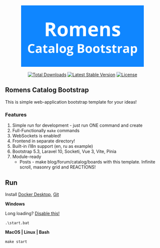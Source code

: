 <p align="center"><a href="https://github.com/RomensTeam/CatalogBootstrap" target="_blank"><img src="https://raw.githubusercontent.com/RomensTeam/CatalogBootstrap/main/logo.svg" width="400"></a></p>

<p align="center">
<a href="https://packagist.org/packages/romensteam/catalog-bootstrap"><img src="https://img.shields.io/packagist/dt/romensteam/catalog-bootstrap" alt="Total Downloads"></a>
<a href="https://packagist.org/packages/romensteam/catalog-bootstrap"><img src="https://img.shields.io/packagist/v/romensteam/catalog-bootstrap" alt="Latest Stable Version"></a>
<a href="https://packagist.org/packages/romensteam/catalog-bootstrap"><img src="https://img.shields.io/packagist/l/romensteam/catalog-bootstrap" alt="License"></a>
</p>

## Romens Catalog Bootstrap

This is simple web-application bootstrap template for your ideas!

### Features

1. Simple run for development - just run ONE command and create
2. Full-Functionally `make` commands
3. WebSockets is enabled!
4. Frontend in separate directory!
5. Built-in i18n support (en, ru as example)
6. Bootstrap 5.3, Laravel 10, Socketi, Vue 3, Vite, Pinia
7. Module-ready
   * Posts - make blog/forum/catalog/boards with this template. Infinite scroll, masonry grid and REACTIONS!


## Run

Install [Docker Desktop](https://www.docker.com/products/docker-desktop/), [Git](https://git-scm.com/downloads)

**Windows**

Long loading? [Disable this!](https://i.stack.imgur.com/qo4t0.png)

```
.\start.bat
```

**MacOS | Linux | Bash**
```
make start
```
